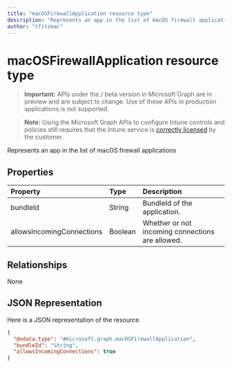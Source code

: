 ```yaml
---
title: "macOSFirewallApplication resource type"
description: "Represents an app in the list of macOS firewall applications"author: "tfitzmac"
---
```


# macOSFirewallApplication resource type

> **Important:** APIs under the / beta version in Microsoft Graph are in preview and are subject to change. Use of these APIs in production applications is not supported.

> **Note:** Using the Microsoft Graph APIs to configure Intune controls and policies still requires that the Intune service is [correctly licensed](https://go.microsoft.com/fwlink/?linkid=839381) by the customer.

Represents an app in the list of macOS firewall applications
## Properties
|Property|Type|Description|
|:---|:---|:---|
|bundleId|String|BundleId of the application.|
|allowsIncomingConnections|Boolean|Whether or not incoming connections are allowed.|

## Relationships
None
## JSON Representation
Here is a JSON representation of the resource.
<!-- {
  "blockType": "resource",
  "@odata.type": "microsoft.graph.macOSFirewallApplication"
}
-->
``` json
{
  "@odata.type": "#microsoft.graph.macOSFirewallApplication",
  "bundleId": "String",
  "allowsIncomingConnections": true
}
```





